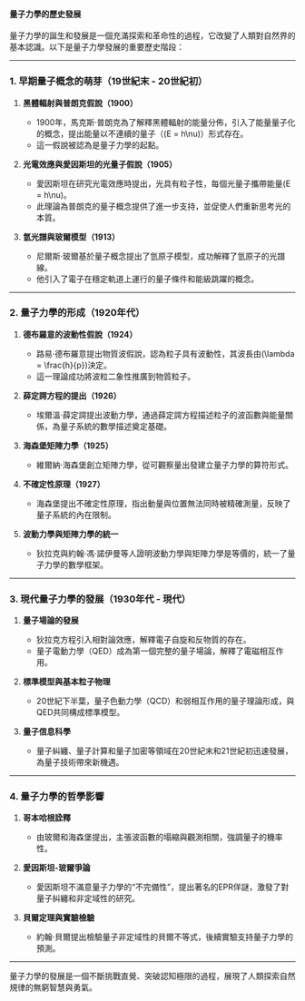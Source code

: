 #### 量子力學的歷史發展  

量子力學的誕生和發展是一個充滿探索和革命性的過程，它改變了人類對自然界的基本認識。以下是量子力學發展的重要歷史階段：  

---

### **1. 早期量子概念的萌芽（19世紀末 - 20世紀初）**  
1. **黑體輻射與普朗克假說（1900）**  
   - 1900年，馬克斯·普朗克為了解釋黑體輻射的能量分佈，引入了能量量子化的概念，提出能量以不連續的量子（\(E = h\nu\)）形式存在。  
   - 這一假說被認為是量子力學的起點。  

2. **光電效應與愛因斯坦的光量子假說（1905）**  
   - 愛因斯坦在研究光電效應時提出，光具有粒子性，每個光量子攜帶能量\(E = h\nu\)。  
   - 此理論為普朗克的量子概念提供了進一步支持，並促使人們重新思考光的本質。  

3. **氫光譜與玻爾模型（1913）**  
   - 尼爾斯·玻爾基於量子概念提出了氫原子模型，成功解釋了氫原子的光譜線。  
   - 他引入了電子在穩定軌道上運行的量子條件和能級跳躍的概念。  

---

### **2. 量子力學的形成（1920年代）**  
1. **德布羅意的波動性假說（1924）**  
   - 路易·德布羅意提出物質波假說，認為粒子具有波動性，其波長由\(\lambda = \frac{h}{p}\)決定。  
   - 這一理論成功將波粒二象性推廣到物質粒子。  

2. **薛定諤方程的提出（1926）**  
   - 埃爾溫·薛定諤提出波動力學，通過薛定諤方程描述粒子的波函數與能量關係，為量子系統的數學描述奠定基礎。  

3. **海森堡矩陣力學（1925）**  
   - 維爾納·海森堡創立矩陣力學，從可觀察量出發建立量子力學的算符形式。  

4. **不確定性原理（1927）**  
   - 海森堡提出不確定性原理，指出動量與位置無法同時被精確測量，反映了量子系統的內在限制。  

5. **波動力學與矩陣力學的統一**  
   - 狄拉克與約翰·馮·諾伊曼等人證明波動力學與矩陣力學是等價的，統一了量子力學的數學框架。  

---

### **3. 現代量子力學的發展（1930年代 - 現代）**  
1. **量子場論的發展**  
   - 狄拉克方程引入相對論效應，解釋電子自旋和反物質的存在。  
   - 量子電動力學（QED）成為第一個完整的量子場論，解釋了電磁相互作用。  

2. **標準模型與基本粒子物理**  
   - 20世紀下半葉，量子色動力學（QCD）和弱相互作用的量子理論形成，與QED共同構成標準模型。  

3. **量子信息科學**  
   - 量子糾纏、量子計算和量子加密等領域在20世紀末和21世紀初迅速發展，為量子技術帶來新機遇。  

---

### **4. 量子力學的哲學影響**  
1. **哥本哈根詮釋**  
   - 由玻爾和海森堡提出，主張波函數的塌縮與觀測相關，強調量子的機率性。  

2. **愛因斯坦-玻爾爭論**  
   - 愛因斯坦不滿意量子力學的“不完備性”，提出著名的EPR佯謎，激發了對量子糾纏和非定域性的研究。  

3. **貝爾定理與實驗檢驗**  
   - 約翰·貝爾提出檢驗量子非定域性的貝爾不等式，後續實驗支持量子力學的預測。  

---

量子力學的發展是一個不斷挑戰直覺、突破認知極限的過程，展現了人類探索自然規律的無窮智慧與勇氣。